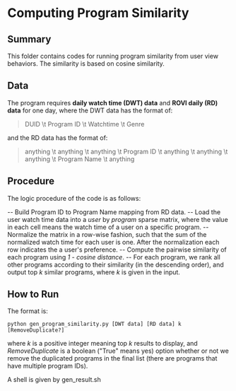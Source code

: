 Computing Program Similarity
==============

Summary
--------------

This folder contains codes for running program similarity from user view behaviors. The similarity is based on cosine similarity. 


Data
--------------
The program requires **daily watch time (DWT) data** and **ROVI daily (RD) data** for one day, where the DWT data has the format of:

> DUID \t Program ID \t Watchtime \t Genre 

and the RD data has the format of:

> anything \t anything \t anything \t Program ID \t anything \t anything \t anything \t Program Name \t anything
 
 
Procedure
--------------
The logic procedure of the code is as follows:

-- Build Program ID to Program Name mapping from RD data. 
-- Load the user watch time data into a *user* by *program* sparse matrix, where the value in each cell means the watch time of a user on a specific program. 
-- Normalize the matrix in a row-wise fashion, such that the sum of the normalized watch time for each user is one. After the normalization each row indicates the a user's preference. 
-- Compute the pairwise similarity of each program using *1 - cosine distance*. 
-- For each program, we rank all other programs according to their similarity (in the descending order), and output top *k* similar programs, where *k* is given in the input.   

How to Run
--------------
The format is:

```shell
python gen_program_similarity.py [DWT data] [RD data] k [RemoveDuplicate?]
```

where *k* is a positive integer meaning top *k* results to display, and *RemoveDuplicate* is a boolean ("True" means yes) option whether or not we remove the duplicated programs in the final list (there are programs that have multiple program IDs). 

A shell is given by gen_result.sh

